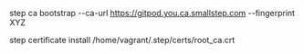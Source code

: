 step ca bootstrap --ca-url https://gitpod.you.ca.smallstep.com --fingerprint XYZ

step certificate install /home/vagrant/.step/certs/root_ca.crt
